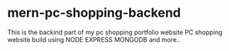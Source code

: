 # mern-pc-shopping-backend


This is the backind part of my pc shopping portfolio website 
PC shopping website build using NODE EXPRESS MONGODB and more..
